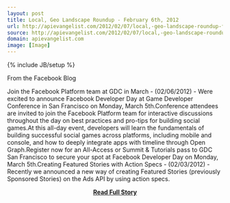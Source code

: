 ```yaml
---
layout: post
title: Local, Geo Landscape Roundup - February 6th, 2012
url: http://apievangelist.com/2012/02/07/local,-geo-landscape-roundup-february-6th,-2012/
source: http://apievangelist.com/2012/02/07/local,-geo-landscape-roundup-february-6th,-2012/
domain: apievangelist.com
image: [Image]
---
```

{% include JB/setup %}<p>From the&nbsp;Facebook&nbsp;Blog

Join the Facebook Platform team at GDC in March&nbsp;- (02/06/2012) - Were excited to announce Facebook Developer Day at Game Developer Conference in San Francisco on Monday, March 5th.Conference attendees are invited to join the Facebook Platform team for interactive discussions throughout the day on best practices and pro-tips for building social games.At this all-day event, developers will learn the fundamentals of building successful social games across platforms, including mobile and console, and how to deeply integrate apps with timeline through Open Graph.Register now for an All-Access or Summit &amp; Tutorials pass to GDC San Francisco to secure your spot at Facebook Developer Day on Monday, March 5th.Creating Featured Stories with Action Specs&nbsp;- (02/03/2012) - Recently we announced a new way of creating Featured Stories (previously Sponsored Stories) on the Ads API by using action specs.</p>
<center><p><a href="http://apievangelist.com/2012/02/07/local,-geo-landscape-roundup-february-6th,-2012/" style='padding:25px; font-sze:18px; font-weight: bold;'>Read Full Story</a></p></center>
